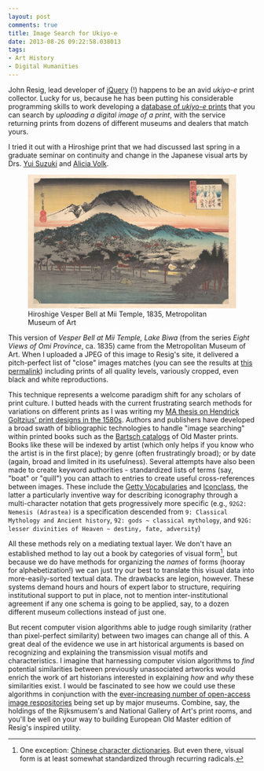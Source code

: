 ```yaml
---
layout: post
comments: true
title: Image Search for Ukiyo-e
date: 2013-08-26 09:22:58.038013
tags:
- Art History
- Digital Humanities
---
```


John Resig, lead developer of [jQuery](http://jquery.com/) (!) happens to be an avid *ukiyo-e* print collector. Lucky for us, because he has been putting his considerable programming skills to work developing a [database of *ukiyo-e* prints](http://ukiyo-e.org/) that you can search by *uploading a digital image of a print*, with the service returning prints from dozens of different museums and dealers that match yours.

I tried it out with a Hiroshige print that we had discussed last spring in a graduate seminar on continuity and change in the Japanese visual arts by Drs. [Yui Suzuki](http://arthistory.umd.edu/faculty/Yui%20Suzuki) and [Alicia Volk](http://arthistory.umd.edu/faculty/Alicia%20Volk).

<figure>
<a href="http://data.ukiyo-e.org/met/images/DP122119.jpg"><img src="/assets/images-display/hiroshige_biwa.png" alt="Hiroshige Vesper Bell at Mii Temple, 1835, Metropolitan Museum of Art" /></a>
<figcaption>Hiroshige Vesper Bell at Mii Temple, 1835, Metropolitan Museum of Art</figcaption>
</figure>

This version of *Vesper Bell at Mii Temple, Lake Biwa* (from the series *Eight Views of Omi Province*, ca. 1835) came from the Metropolitan Museum of Art. When I uploaded a JPEG of this image to Resig's site, it delivered a pitch-perfect list of "close" images matches (you can see the results at [this permalink](http://ukiyo-e.org/upload/470c7ce9dba9182448ff83464786e7f2)) including prints of all quality levels, variously cropped, even black and white reproductions.

This technique represents a welcome paradigm shift for any scholars of print culture. I butted heads with the current frustrating search methods for variations on different prints as I was writing my [MA thesis on Hendrick Goltzius' print designs in the 1580s](http://hdl.handle.net/1903/12861). Authors and publishers have developed a broad swath of bibliographic technologies to handle "image searching" within printed books such as the [Bartsch catalogs](https://www.artstor.org/collection/illustrated-bartsch/) of Old Master prints. Books like these will be indexed by artist (which only helps if you know who the artist is in the first place); by genre (often frustratingly broad); or by date (again, broad and limited in its usefulness). Several attempts have also been made to create keyword authorities - standardized lists of terms (say, "boat" or "quill") you can attach to entries to create useful cross-references between images. These include the [Getty Vocabularies](http://www.getty.edu/research/tools/vocabularies/) and [Iconclass](http://iconclass.nl/home), the latter a particularly inventive way for describing iconography through a multi-character notation that gets progressively more specific (e.g., `92G2: Nemesis (Adrastea)` is a specification descended from `9: Classical Mythology and Ancient history`, `92: gods ~ classical mythology`, and `92G: lesser divinities of Heaven ~ destiny, fate, adversity`)

All these methods rely on a mediating textual layer. We don't have an established method to lay out a book by categories of visual form[^1], but because we do have methods for organizing the *names* of forms (hooray for alphebetization!) we can just try our best to translate this visual data into more-easily-sorted textual data. The drawbacks are legion, however. These systems demand hours and hours of expert labor to structure, requiring institutional support to put in place, not to mention inter-institutional agreement if any one schema is going to be applied, say, to a dozen different museum collections instead of just one.

[^1]: One exception: [Chinese character dictionaries](http://en.wikipedia.org/wiki/Chinese_dictionary#Graphically_organized_dictionaries). But even there, visual form is at least somewhat standardized through recurring radicals.

But recent computer vision algorithms able to judge rough similarity (rather than pixel-perfect similarity) between two images can change all of this. A great deal of the evidence we use in art historical arguments is based on recognizing and explaining the transmission visual motifs and characteristics. I imagine that harnessing computer vision algorithms to *find* potential similarities between previously unassociated artworks would enrich the work of art historians interested in explaining *how* and *why* these similarities exist. I would be fascinated to see how we could use these algorithms in conjunction with the [ever-increasing number of open-access image respositories](/2013/08/20/getty-open-content.html) being set up by major museums. Combine, say, the holdings of the Rijksmusem's and National Gallery of Art's print rooms, and you'll be well on your way to building European Old Master edition of Resig's inspired utility.
